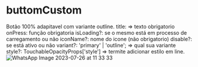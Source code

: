 # buttomCustom
Botão 100% adapitavel com variante outline.
title: => texto obrigatorio 
onPress: função obrigatoria 
isLoading?: se o mesmo está em processo de carregamento ou não
iconName?: nome do icone (não obrigatorio)
disable?: se está ativo ou não
variant?: 'primary' | 'outline'; => qual sua variante
style?: TouchableOpacityProps['style'] => termite adicionar estilo em line.
![WhatsApp Image 2023-07-26 at 11 33 33](https://github.com/wendellbruno/buttomCustom/assets/79750052/88ee7ac2-54fd-4e5a-8bc2-59a587fd0bce)
